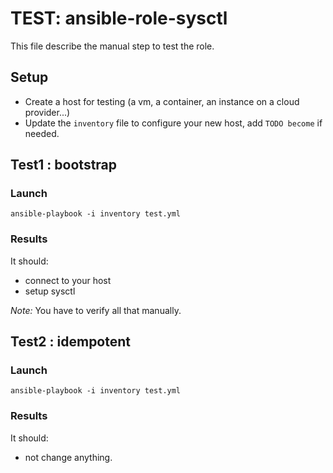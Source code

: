TEST: ansible-role-sysctl
=========================

This file describe the manual step to test the role.

## Setup

- Create a host for testing (a vm, a container, an instance on a cloud provider...)
- Update the `inventory` file to configure your new host, add `TODO become` if needed.

## Test1 : bootstrap

### Launch

    ansible-playbook -i inventory test.yml

### Results

It should:
 - connect to your host
 - setup sysctl

*Note:* You have to verify all that manually.

## Test2 : idempotent

### Launch

    ansible-playbook -i inventory test.yml

### Results

It should:
 - not change anything.

